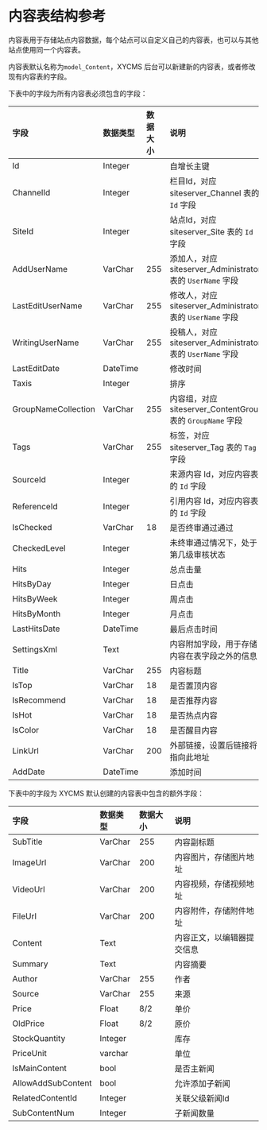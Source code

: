 # 内容表结构参考

内容表用于存储站点内容数据，每个站点可以自定义自己的内容表，也可以与其他站点使用同一个内容表。

内容表默认名称为`model_Content`，XYCMS 后台可以新建新的内容表，或者修改现有内容表的字段。

下表中的字段为所有内容表必须包含的字段：

| 字段 | 数据类型 | 数据大小 | 说明 |
| :----- | :----- | :----- | :----- |
|Id|	Integer|		|自增长主键|
|ChannelId|	Integer|		|栏目Id，对应 siteserver_Channel 表的 `Id` 字段|
|SiteId|	Integer|		|站点Id，对应 siteserver_Site 表的 `Id` 字段|
|AddUserName|	VarChar|	255|	添加人，对应 siteserver_Administrator 表的 `UserName` 字段|
|LastEditUserName|	VarChar|	255|	修改人，对应 siteserver_Administrator 表的 `UserName` 字段|
|WritingUserName|	VarChar|	255|	投稿人，对应 siteserver_Administrator 表的 `UserName` 字段|
|LastEditDate|	DateTime|		|修改时间|
|Taxis|	Integer|		|排序|
|GroupNameCollection|	VarChar|	255	|内容组，对应 siteserver_ContentGroup 表的 `GroupName` 字段|
|Tags|	VarChar|	255	|标签，对应 siteserver_Tag 表的 `Tag` 字段|
|SourceId|	Integer|		|来源内容 Id，对应内容表的 `Id` 字段|
|ReferenceId|	Integer|		|引用内容 Id，对应内容表的 `Id` 字段|
|IsChecked|	VarChar|	18	|是否终审通过通过|
|CheckedLevel|	Integer|		|未终审通过情况下，处于第几级审核状态|
|Hits|	Integer|		|总点击量|
|HitsByDay|	Integer|		|日点击|
|HitsByWeek|	Integer|		|周点击|
|HitsByMonth|	Integer|		|月点击|
|LastHitsDate|	DateTime|		|最后点击时间|
|SettingsXml|	Text|		|内容附加字段，用于存储内容在表字段之外的信息|
|Title|	VarChar|	255	|内容标题|
|IsTop|	VarChar|	18	|是否置顶内容|
|IsRecommend|	VarChar|	18	|是否推荐内容|
|IsHot|	VarChar|	18	|是否热点内容|
|IsColor|	VarChar|	18	|是否醒目内容|
|LinkUrl|	VarChar|	200	|外部链接，设置后链接将指向此地址|
|AddDate|	DateTime|		|添加时间|

下表中的字段为 XYCMS 默认创建的内容表中包含的额外字段：

| 字段 | 数据类型 | 数据大小 | 说明 |
| :----- | :----- | :----- | :----- |
|SubTitle	|VarChar	|255	|内容副标题|
|ImageUrl	|VarChar	|200	|内容图片，存储图片地址|
|VideoUrl	|VarChar	|200	|内容视频，存储视频地址|
|FileUrl	|VarChar	|200	|内容附件，存储附件地址|
|Content	|Text		||内容正文，以编辑器提交信息|
|Summary	|Text		||内容摘要|
|Author	|VarChar	|255	|作者|
|Source	|VarChar	|255	|来源|
|Price  |Float  |8/2  |单价|
|OldPrice  |Float  |8/2  |原价|
|StockQuantity|	Integer|		|库存|
|PriceUnit|	varchar|		|单位|
|IsMainContent|	bool|		|是否主新闻|
|AllowAddSubContent|	bool|		|允许添加子新闻|
|RelatedContentId|	Integer|		|关联父级新闻Id|
|SubContentNum|	Integer|		|子新闻数量|


<style>
@@import url("/assets/css/table_four_col.css");
</style>
